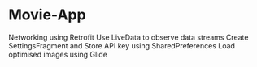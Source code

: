 # Movie-App
Networking using Retrofit
Use LiveData to observe data streams
Create SettingsFragment and Store API key using SharedPreferences
Load optimised images using Glide
